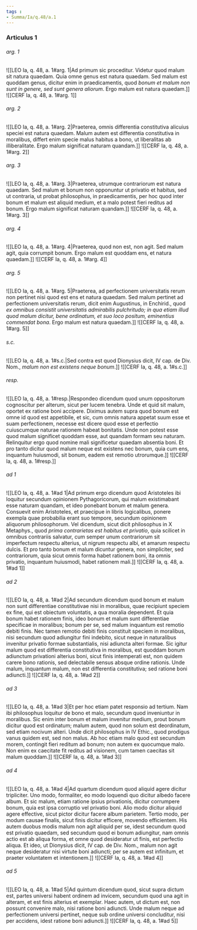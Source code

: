 ```yaml
---
tags : 
- Summa/Ia/q.48/a.1
---
```


### Articulus 1

###### arg. 1
![[LEO Ia, q. 48, a. 1#arg. 1|Ad primum sic proceditur. Videtur quod malum sit natura quaedam. Quia omne genus est natura quaedam. Sed malum est quoddam genus, dicitur enim in praedicamentis, quod *bonum et malum non sunt in genere, sed sunt genera aliorum*. Ergo malum est natura quaedam.]]
![[CERF Ia, q. 48, a. 1#arg. 1]]

###### arg. 2
![[LEO Ia, q. 48, a. 1#arg. 2|Praeterea, omnis differentia constitutiva alicuius speciei est natura quaedam. Malum autem est differentia constitutiva in moralibus, differt enim specie malus habitus a bono, ut liberalitas ab illiberalitate. Ergo malum significat naturam quandam.]]
![[CERF Ia, q. 48, a. 1#arg. 2]]

###### arg. 3
![[LEO Ia, q. 48, a. 1#arg. 3|Praeterea, utrumque contrariorum est natura quaedam. Sed malum et bonum non opponuntur ut privatio et habitus, sed ut contraria, ut probat philosophus, in praedicamentis, per hoc quod inter bonum et malum est aliquid medium, et a malo potest fieri reditus ad bonum. Ergo malum significat naturam quandam.]]
![[CERF Ia, q. 48, a. 1#arg. 3]]

###### arg. 4
![[LEO Ia, q. 48, a. 1#arg. 4|Praeterea, quod non est, non agit. Sed malum agit, quia corrumpit bonum. Ergo malum est quoddam ens, et natura quaedam.]]
![[CERF Ia, q. 48, a. 1#arg. 4]]

###### arg. 5
![[LEO Ia, q. 48, a. 1#arg. 5|Praeterea, ad perfectionem universitatis rerum non pertinet nisi quod est ens et natura quaedam. Sed malum pertinet ad perfectionem universitatis rerum, dicit enim Augustinus, in Enchirid., quod *ex omnibus consistit universitatis admirabilis pulchritudo; in qua etiam illud quod malum dicitur, bene ordinatum, et suo loco positum, eminentius commendat bona*. Ergo malum est natura quaedam.]]
![[CERF Ia, q. 48, a. 1#arg. 5]]

###### s.c.
![[LEO Ia, q. 48, a. 1#s.c.|Sed contra est quod Dionysius dicit, IV cap. de Div. Nom., *malum non est existens neque bonum*.]]
![[CERF Ia, q. 48, a. 1#s.c.]]

###### resp.
![[LEO Ia, q. 48, a. 1#resp.|Respondeo dicendum quod unum oppositorum cognoscitur per alterum, sicut per lucem tenebra. Unde et quid sit malum, oportet ex ratione boni accipere. Diximus autem supra quod bonum est omne id quod est appetibile, et sic, cum omnis natura appetat suum esse et suam perfectionem, necesse est dicere quod esse et perfectio cuiuscumque naturae rationem habeat bonitatis. Unde non potest esse quod malum significet quoddam esse, aut quandam formam seu naturam. Relinquitur ergo quod nomine mali significetur quaedam absentia boni. Et pro tanto dicitur quod malum neque est existens nec bonum, quia cum ens, inquantum huiusmodi, sit bonum, eadem est remotio utrorumque.]]
![[CERF Ia, q. 48, a. 1#resp.]]

###### ad 1
![[LEO Ia, q. 48, a. 1#ad 1|Ad primum ergo dicendum quod Aristoteles ibi loquitur secundum opinionem Pythagoricorum, qui malum existimabant esse naturam quandam, et ideo ponebant bonum et malum genera. Consuevit enim Aristoteles, et praecipue in libris logicalibus, ponere exempla quae probabilia erant suo tempore, secundum opinionem aliquorum philosophorum. Vel dicendum, sicut dicit philosophus in X Metaphys., quod *prima contrarietas est habitus et privatio*, quia scilicet in omnibus contrariis salvatur, cum semper unum contrariorum sit imperfectum respectu alterius, ut nigrum respectu albi, et amarum respectu dulcis. Et pro tanto bonum et malum dicuntur genera, non simpliciter, sed contrariorum, quia sicut omnis forma habet rationem boni, ita omnis privatio, inquantum huiusmodi, habet rationem mali.]]
![[CERF Ia, q. 48, a. 1#ad 1]]

###### ad 2
![[LEO Ia, q. 48, a. 1#ad 2|Ad secundum dicendum quod bonum et malum non sunt differentiae constitutivae nisi in moralibus, quae recipiunt speciem ex fine, qui est obiectum voluntatis, a qua moralia dependent. Et quia bonum habet rationem finis, ideo bonum et malum sunt differentiae specificae in moralibus; bonum per se, sed malum inquantum est remotio debiti finis. Nec tamen remotio debiti finis constituit speciem in moralibus, nisi secundum quod adiungitur fini indebito, sicut neque in naturalibus invenitur privatio formae substantialis, nisi adiuncta alteri formae. Sic igitur malum quod est differentia constitutiva in moralibus, est quoddam bonum adiunctum privationi alterius boni, sicut finis intemperati est, non quidem carere bono rationis, sed delectabile sensus absque ordine rationis. Unde malum, inquantum malum, non est differentia constitutiva; sed ratione boni adiuncti.]]
![[CERF Ia, q. 48, a. 1#ad 2]]

###### ad 3
![[LEO Ia, q. 48, a. 1#ad 3|Et per hoc etiam patet responsio ad tertium. Nam ibi philosophus loquitur de bono et malo, secundum quod inveniuntur in moralibus. Sic enim inter bonum et malum invenitur medium, prout bonum dicitur quod est ordinatum; malum autem, quod non solum est deordinatum, sed etiam nocivum alteri. Unde dicit philosophus in IV Ethic., quod prodigus vanus quidem est, sed non malus. Ab hoc etiam malo quod est secundum morem, contingit fieri reditum ad bonum; non autem ex quocumque malo. Non enim ex caecitate fit reditus ad visionem, cum tamen caecitas sit malum quoddam.]]
![[CERF Ia, q. 48, a. 1#ad 3]]

###### ad 4
![[LEO Ia, q. 48, a. 1#ad 4|Ad quartum dicendum quod aliquid agere dicitur tripliciter. Uno modo, formaliter, eo modo loquendi quo dicitur albedo facere album. Et sic malum, etiam ratione ipsius privationis, dicitur corrumpere bonum, quia est ipsa corruptio vel privatio boni. Alio modo dicitur aliquid agere effective, sicut pictor dicitur facere album parietem. Tertio modo, per modum causae finalis, sicut finis dicitur efficere, movendo efficientem. His autem duobus modis malum non agit aliquid per se, idest secundum quod est privatio quaedam, sed secundum quod ei bonum adiungitur, nam omnis actio est ab aliqua forma, et omne quod desideratur ut finis, est perfectio aliqua. Et ideo, ut Dionysius dicit, IV cap. de Div. Nom., malum non agit neque desideratur nisi virtute boni adiuncti; per se autem est infinitum, et praeter voluntatem et intentionem.]]
![[CERF Ia, q. 48, a. 1#ad 4]]

###### ad 5
![[LEO Ia, q. 48, a. 1#ad 5|Ad quintum dicendum quod, sicut supra dictum est, partes universi habent ordinem ad invicem, secundum quod una agit in alteram, et est finis alterius et exemplar. Haec autem, ut dictum est, non possunt convenire malo, nisi ratione boni adiuncti. Unde malum neque ad perfectionem universi pertinet, neque sub ordine universi concluditur, nisi per accidens, idest ratione boni adiuncti.]]
![[CERF Ia, q. 48, a. 1#ad 5]]

